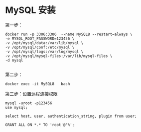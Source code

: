 # MySQL 安装

第一步：

```shell
docker run -p 3306:3306  --name MySQL8 --restart=always \
-e MYSQL_ROOT_PASSWORD=123456 \
-v /opt/mysql/data:/var/lib/mysql \
-v /opt/mysql/conf:/etc/mysql \
-v /opt/mysql/logs:/var/log/mysql \
-v /opt/mysql/mysql-files:/var/lib/mysql-files \
-d mysql


```

第二步：

```shell
docker exec -it MySQL8   bash
```

第三步：设置远程连接权限

```shell
mysql -uroot -p123456
use mysql;

select host, user, authentication_string, plugin from user;

GRANT ALL ON *.* TO 'root'@'%';
```

